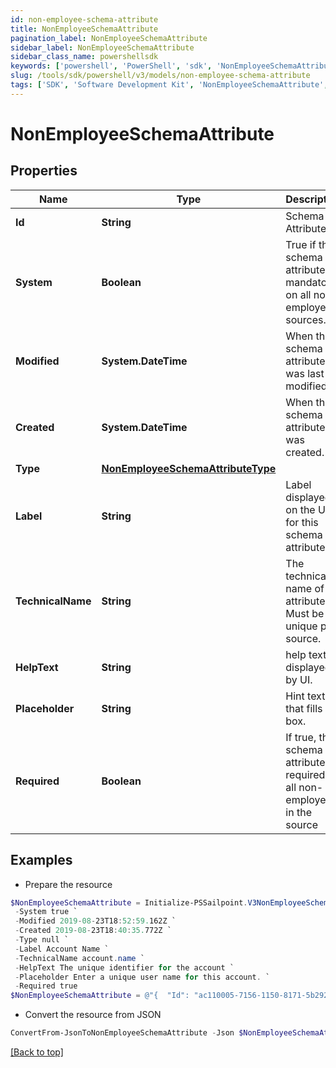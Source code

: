 ```yaml
---
id: non-employee-schema-attribute
title: NonEmployeeSchemaAttribute
pagination_label: NonEmployeeSchemaAttribute
sidebar_label: NonEmployeeSchemaAttribute
sidebar_class_name: powershellsdk
keywords: ['powershell', 'PowerShell', 'sdk', 'NonEmployeeSchemaAttribute', 'NonEmployeeSchemaAttribute'] 
slug: /tools/sdk/powershell/v3/models/non-employee-schema-attribute
tags: ['SDK', 'Software Development Kit', 'NonEmployeeSchemaAttribute', 'NonEmployeeSchemaAttribute']
---
```



# NonEmployeeSchemaAttribute

## Properties

Name | Type | Description | Notes
------------ | ------------- | ------------- | -------------
**Id** | **String** | Schema Attribute Id | [optional] 
**System** | **Boolean** | True if this schema attribute is mandatory on all non-employees sources. | [optional] [default to $false]
**Modified** | **System.DateTime** | When the schema attribute was last modified. | [optional] 
**Created** | **System.DateTime** | When the schema attribute was created. | [optional] 
**Type** | [**NonEmployeeSchemaAttributeType**](non-employee-schema-attribute-type) |  | [required]
**Label** | **String** | Label displayed on the UI for this schema attribute. | [required]
**TechnicalName** | **String** | The technical name of the attribute. Must be unique per source. | [required]
**HelpText** | **String** | help text displayed by UI. | [optional] 
**Placeholder** | **String** | Hint text that fills UI box. | [optional] 
**Required** | **Boolean** | If true, the schema attribute is required for all non-employees in the source | [optional] [default to $false]

## Examples

- Prepare the resource
```powershell
$NonEmployeeSchemaAttribute = Initialize-PSSailpoint.V3NonEmployeeSchemaAttribute  -Id ac110005-7156-1150-8171-5b292e3e0084 `
 -System true `
 -Modified 2019-08-23T18:52:59.162Z `
 -Created 2019-08-23T18:40:35.772Z `
 -Type null `
 -Label Account Name `
 -TechnicalName account.name `
 -HelpText The unique identifier for the account `
 -Placeholder Enter a unique user name for this account. `
 -Required true
$NonEmployeeSchemaAttribute = @"{  "Id": "ac110005-7156-1150-8171-5b292e3e0084", "System": true, "Modified": "2019-08-23T18:52:59.162Z", "Created": "2019-08-23T18:40:35.772Z", "Type": null, "Label": "Account Name", "TechnicalName": "account.name", "HelpText": "The unique identifier for the account", "Placeholder": "Enter a unique user name for this account.", "Required": true }"@
```

- Convert the resource from JSON
```powershell
ConvertFrom-JsonToNonEmployeeSchemaAttribute -Json $NonEmployeeSchemaAttribute
```


[[Back to top]](#) 

